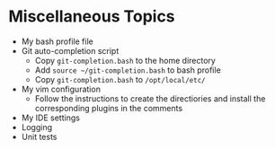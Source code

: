 # Miscellaneous Topics

* My bash profile file
* Git auto-completion script
  * Copy `git-completion.bash` to the home directory
  * Add `source ~/git-completion.bash` to bash profile
  * Copy `git-completion.bash` to `/opt/local/etc/`
* My vim configuration
  * Follow the instructions to create the directiories and install the corresponding plugins in the comments
* My IDE settings
* Logging
* Unit tests

